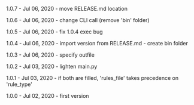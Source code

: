 1.0.7 - Jul 06, 2020
    - move RELEASE.md location

1.0.6 - Jul 06, 2020
    - change CLI call (remove 'bin' folder)

1.0.5 - Jul 06, 2020
    - fix 1.0.4 exec bug

1.0.4 - Jul 06, 2020
    - import version from RELEASE.md
    - create bin folder

1.0.3 - Jul 06, 2020
    - specify outfile

1.0.2 - Jul 03, 2020
    - lighten main.py

1.0.1 - Jul 03, 2020
    - if both are filled, 'rules_file' takes precedence on 'rule_type'

1.0.0 - Jul 02, 2020
    - first version
